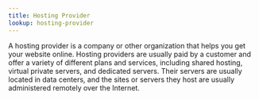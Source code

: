 ```yaml
---
title: Hosting Provider
lookup: hosting-provider
---
```

A hosting provider is a company or other organization that helps you get your website online. Hosting providers are usually paid by a customer and offer a variety of different plans and services, including shared hosting, virtual private servers, and dedicated servers. Their servers are usually located in data centers, and the sites or servers they host are usually administered remotely over the Internet.